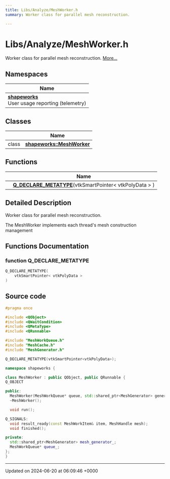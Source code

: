 ```yaml
---
title: Libs/Analyze/MeshWorker.h
summary: Worker class for parallel mesh reconstruction. 

---
```


# Libs/Analyze/MeshWorker.h

Worker class for parallel mesh reconstruction.  [More...](#detailed-description)

## Namespaces

| Name           |
| -------------- |
| **[shapeworks](../Namespaces/namespaceshapeworks.md)** <br>User usage reporting (telemetry)  |

## Classes

|                | Name           |
| -------------- | -------------- |
| class | **[shapeworks::MeshWorker](../Classes/classshapeworks_1_1MeshWorker.md)**  |

## Functions

|                | Name           |
| -------------- | -------------- |
| | **[Q_DECLARE_METATYPE](../Files/MeshWorker_8h.md#function-q-declare-metatype)**(vtkSmartPointer< vtkPolyData > ) |

## Detailed Description

Worker class for parallel mesh reconstruction. 

The MeshWorker implements each thread's mesh construction management 


## Functions Documentation

### function Q_DECLARE_METATYPE

```cpp
Q_DECLARE_METATYPE(
    vtkSmartPointer< vtkPolyData > 
)
```




## Source code

```cpp
#pragma once

#include <QObject>
#include <QWaitCondition>
#include <QMetaType>
#include <QRunnable>

#include "MeshWorkQueue.h"
#include "MeshCache.h"
#include "MeshGenerator.h"

Q_DECLARE_METATYPE(vtkSmartPointer<vtkPolyData>);

namespace shapeworks {

class MeshWorker : public QObject, public QRunnable {
Q_OBJECT

public:
  MeshWorker(MeshWorkQueue* queue, std::shared_ptr<MeshGenerator> generator);
  ~MeshWorker();

  void run();

Q_SIGNALS:
  void result_ready(const MeshWorkItem& item, MeshHandle mesh);
  void finished();

private:
  std::shared_ptr<MeshGenerator> mesh_generator_;
  MeshWorkQueue* queue_;
};
}
```


-------------------------------

Updated on 2024-06-20 at 06:09:46 +0000
